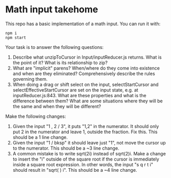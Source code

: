# Math input takehome

This repo has a basic implementation of a math input. You can run it with:
```
npm i
npm start
```

Your task is to answer the following questions:

1. Describe what unzipToCursor in Input/inputReducer.js returns. What is the point of it? What is its relationship to zip?
2. What are "implicit" parens? When/where do they come into existence and when are they eliminated? Comprehensively describe the rules governing them.
3. When doing a drag or shift select on the input, selectStartCursor and selectEffectiveStartCursor are set on the input state, e.g. at inputReducer.js:843. What are these properties and what is the difference between them? What are some situations where they will be the same and when they will be different?

Make the following changes:

1. Given the input "1 , 2 / 3", it puts "1,2" in the numerator. It should only put 2 in the numerator and leave 1, outside the fraction. Fix this. This should be a 1 line change.
2. Given the input "1 / bksp" it should leave just "1", not move the cursor up to the numerator. This should be a ~3 line change.
3. A common mistake is to write sqrt(2i) instead of sqrt(2)i. Make a change to insert the "i" outside of the square root if the cursor is immediately inside a square root expression. In other words, the input "s q r t i" should result in "sqrt( ) i". This should be a ~4 line change.
